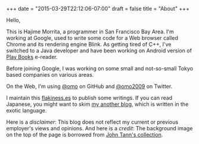 +++
date = "2015-03-29T22:12:06-07:00"
draft = false
title = "About"
+++

Hello,

This is Hajime Morrita, a programmer in San Francisco Bay Area.
I'm working at Google, used to write some code for a Web browser called Chrome and its rendering engine Blink.
As getting tired of C++, I've switched to a Java developer
and have been working on Android version of [Play Books](https://play.google.com/store/apps/details?id=com.google.android.apps.books&hl=en) e-reader.

Before joining Google, I was working on some small and not-so-small Tokyo based companies on various areas.

On the Web, I'm using [@omo](http://github.com/omo) on GitHub and [@omo2009](https://twitter.com/omo2009) on Twitter.

I maintain this [flakiness.es](http://flakiness.es/) to publish some writings.
If you can read Japanese, you might want to skim [my another blog](http://anemone.dodgson.org/), which is written in the exotic language.

Here is a *disclaimer*: This blog does not reflect my current or previous employer's views and opinions.
And here is a *credit*: The background image on the top of the page is borrowed from [John Tann's collection](http://www.flickr.com/photos/31031835@N08/8728856714/).
